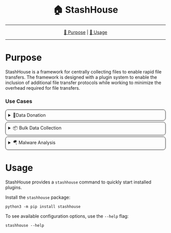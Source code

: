 <div align="center">
   <h1>🏠 StashHouse</h1>
</div>

<hr />

<div align="center">

[💼 Purpose](#purpose) | [🏁 Usage](#usage)

</div>

<hr />

# Purpose

StashHouse is a framework for centrally collecting files to enable rapid file transfers. The framework is designed with
a plugin system to enable the inclusion of additional file transfer protocols while working to minimize the overhead
required for file transfers.

### Use Cases

<details style="border: 1px solid; border-radius: 8px; padding: 8px; margin-top: 4px;">
<summary>🔬Data Donation</summary>

Accept data from a population while prohibiting parties from accessing each other's data.

</details>

<details style="border: 1px solid; border-radius: 8px; padding: 8px; margin-top: 4px;">
<summary>📦 Bulk Data Collection</summary>

Acquire system data from internet of thing devices and scripts without requiring authentication tokens while preventing 
data exfiltration.

</details>

<details style="border: 1px solid; border-radius: 8px; padding: 8px; margin-top: 4px;">
<summary>🪂 Malware Analysis</summary>

Allow customers to drop artifacts for analysis with minimal overhead and through their preferred protocol.

</details>

# Usage

StashHouse provides a `stashhouse` command to quickly start installed plugins.

Install the `stashhouse` package:
```commandline
python3 -m pip install stashhouse
```

To see available configuration options, use the `--help` flag:
```commandline
stashhouse --help
```